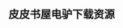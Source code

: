 ## 皮皮书屋电驴下载资源 

[3D Computer Vision.pdf]: (ed2k://|file|3D%20Computer%20Vision.pdf|25223912|c77ef6ae4a96ab5af9e056cb8ec5ebb2|h=7wg76wtueouru2jcyz23kciq4dehqvh4|/)

[Linux Cookbook.chm]: (ed2k://|file|Linux%20Cookbook.chm|1698083|9542e4f4da7098ed91799651a4ff0364|h=7bplpkoh4liqpcqu3yv6hluebxlbwlos|/)

[Microsoft Windows 7 Unleashed.pdf]: (ed2k://|file|Microsoft%20Windows%207%20Unleashed.pdf|13272291|61432cb5b0bc8d6d69e67136301dfc51|h=eqs5d3im4jiukymzggouzomwlrsgctxh|/)

[Domain-Driven Design Quickly.pdf]: (ed2k://|file|Domain-Driven%20Design%20Quickly.pdf|1304000|8adeb63521f1670b4ab5ef1fe15b4c48|h=scjiwin7ob4tajkkskhxj5akjhtnajuz|/)

[XSLT for Dummies.chm]: (ed2k://|file|XSLT%20for%20Dummies.chm|1313215|43de8f36c13edeea7768434913f8e9fe|h=kyznrqfg4vnaoi7xu3cblvfcchhrpax4|/)

[Closure The Definitive Guide.pdf]: (ed2k://|file|Closure%20The%20Definitive%20Guide.pdf|4745252|4b34c1f096f417e40cf4aa2c7556a56f|h=2echxqc7k42g4brtoe7elsm4iw6brctc|/)

[Advanced Programming in the UNIX Environment (2nd Edition) 非扫描PDF版.pdf]: (ed2k://|file|Advanced%20Programming%20in%20the%20UNIX%20Environment%20%282nd%20Edition%29%20%E9%9D%9E%E6%89%AB%E6%8F%8FPDF%E7%89%88.pdf|7402027|85caae1e7c8d969816797434d0e1edbd|h=i5yw4vx3yxbep35hgt4wbc2tgaz2moid|/)

[Sams Teach Yourself the Twitter API in 24 Hours.pdf]: (ed2k://|file|Sams%20Teach%20Yourself%20the%20Twitter%20API%20in%2024%20Hours.pdf|9911965|6a375aac811c8798d272f9106a8ebe31|h=wezwbz7ne4weqjng5h6uil3agk2io4bj|/)

[The Elements of Statistical Learning_Data Mining,Inference,and Prediction.pdf]: (ed2k://|file|The%20Elements%20of%20Statistical%20Learning_Data%20Mining%2CInference%2Cand%20Prediction.pdf|8619160|c48c9301cf4ad94d9d3493d548f236ed|h=ldedms2gblawcvlp7v57bk3hum6q4ikp|/)

[Oxford Guide to English Grammar.pdf]: (ed2k://|file|Oxford%20Guide%20to%20English%20Grammar.pdf|4859720|e4a1129561f91b074c72153161a06d97|h=7ayrrczdtayhvlarqo6gamgpesgmadfd|/)

[基于Oracle应用服务器的Web开发技术.pdf]: (ed2k://|file|%E5%9F%BA%E4%BA%8EOracle%E5%BA%94%E7%94%A8%E6%9C%8D%E5%8A%A1%E5%99%A8%E7%9A%84Web%E5%BC%80%E5%8F%91%E6%8A%80%E6%9C%AF.pdf|11591447|4df442e8c7fe47f16149cf3a8d41926f|h=fzxjewbwik3vwdajmzqmg3h3k3zrbpp7|/)

[一步一步学ASP.NET+MVC1.0.pdf]: (ed2k://|file|%E4%B8%80%E6%AD%A5%E4%B8%80%E6%AD%A5%E5%AD%A6ASP.NET%2BMVC1.0.pdf|4662519|8414ca1d9e64c4bc17160b2df431146b|h=bm2dxpm43n46dqfpbjch6upzi2aeppku|/)

[Effective STL_ 50 Specific Ways to Improve Your Use of the Standard Template Library.pdf]: (ed2k://|file|Effective%20STL_%2050%20Specific%20Ways%20to%20Improve%20Your%20Use%20of%20the%20Standard%20Template%20Library.pdf|3285389|70fbac3f4b9d675b00f853b0e8744136|h=vlozsvko5fg2gpr3uteonqvn4g222nyo|/)

[Web Development with Node and Express.pdf]: (ed2k://|file|Web%20Development%20with%20Node%20and%20Express.pdf|7912083|ec07ca2b0faaf002ebdefcc0127b731b|h=kqbff5gtu5h7ezrbpsbeu3a4qwd3ocuo|/)

[Growing Software.chm]: (ed2k://|file|Growing%20Software.chm|1783168|fee8c730e076d969c365b2fa332aa18c|h=6s4ew7lhro4lmp35vjvnctmwb3zbtz24|/)

[CCNP TSHOOT (Exam Code 642-832).pdf]: (ed2k://|file|CCNP%20TSHOOT%20%28Exam%20Code%20642-832%29.pdf|2033846|9d5891d08dc4c7c0a6128b2173997eae|h=eul2fnop7uo2mypi7ss6whsu3s4dw6f7|/)

[Expert C# 2008 Business Objects.pdf]: (ed2k://|file|Expert%20C%23%202008%20Business%20Objects.pdf|24594295|67eb6da73a2030b7bd1bc31df2b848ff|h=gy33dmfm6z4q26rgiyod4elhwgrxyqmv|/)

[Project 2010 Bible.pdf]: (ed2k://|file|Project%202010%20Bible.pdf|30099269|a9750026ecd5e278815cc360b2c75416|h=wp4en43u7tep6m4c2rvf7wdkckilbqu4|/)

[html5秘籍-the missing manual.pdf]: (ed2k://|file|html5%E7%A7%98%E7%B1%8D-the%20missing%20manual.pdf|46120618|c867cd9fbad96a5cac6beb534906a3dc|h=ym4w7m3iiocl6ts3o6oqokgumvlvgfa6|/)

[The Shellcoder’s Handbook.pdf]: (ed2k://|file|The%20Shellcoder%E2%80%99s%20Handbook.pdf|9159460|400f4dc87c58b7afa62e50f14217a85f|h=u4k5b7a4jnxzdmlqxssqbqijkhlweonn|/)

[Virtual Honeypots_ From Botnet Tracking to Intrusion Detection.chm]: (ed2k://|file|Virtual%20Honeypots_%20From%20Botnet%20Tracking%20to%20Intrusion%20Detection.chm|4261294|f821eef429d16091223f5fe582f5f4b5|h=oypn46wp7zkljfsmfojw7vvvv7jtkrn2|/)

[The Art of Computer Programming Vol2..pdf]: (ed2k://|file|The%20Art%20of%20Computer%20Programming%20Vol2..pdf|49580139|1481410ee3c57fb8a277479ca69074ed|h=ugy2cfahs7pq7uogtbyyt5wr7um3gupg|/)

[Sams Teach Yourself SharePoint Foundation 2010 in 24 Hours.pdf]: (ed2k://|file|Sams%20Teach%20Yourself%20SharePoint%20Foundation%202010%20in%2024%20Hours.pdf|35693834|13edff1cab86dabc704c6e6f5d6a74b2|h=dejyo2tiwy2fpyhok4c6zyd7v5ipfv7w|/)

[Illustrating Pascal.pdf]: (ed2k://|file|Illustrating%20Pascal.pdf|7262538|07b40647137f381ab208ce03561072e9|h=ycgob3nzjgnuqv7tnq7azagksigus2pu|/)

[Accelerated VB 2008.pdf]: (ed2k://|file|Accelerated%20VB%202008.pdf|4108232|003472d23d9ff1b6316b48d17dbbdfe6|h=yko5rwerezfrrhfivwuc2t3rcsr366wr|/)

[Abstract Computing Machines.pdf]: (ed2k://|file|Abstract%20Computing%20Machines.pdf|2456152|dcd775c74c9dcd94ca702ab6a7727dc0|h=3oiyp4e5stbh4gx4viiqftfgxa5us7jq|/)

[编程之魂.pdf]: (ed2k://|file|%E7%BC%96%E7%A8%8B%E4%B9%8B%E9%AD%82.pdf|38342447|47178a9a3b8913d1595893c63f54508a|h=crvsngng23flygp2hgsduo62dazc2wsi|/)

[哥德尔、艾舍尔、巴赫_集异璧之大成.pdf]: (ed2k://|file|%E5%93%A5%E5%BE%B7%E5%B0%94%E3%80%81%E8%89%BE%E8%88%8D%E5%B0%94%E3%80%81%E5%B7%B4%E8%B5%AB_%E9%9B%86%E5%BC%82%E7%92%A7%E4%B9%8B%E5%A4%A7%E6%88%90.pdf|36362593|856f950090b5428ccbdd9cc21026401c|h=k3hobfzlgobhdxjzy55gwhuaecwdko2u|/)

[Spring攻略.pdf]: (ed2k://|file|Spring%E6%94%BB%E7%95%A5.pdf|45296780|aa5a9b840315474e772cfc75b8fbd946|h=cs2e7ud3i7frpwsk3myi53xichn7ooua|/)

[链接器和加载器(原书扫描版).pdf]: (ed2k://|file|%E9%93%BE%E6%8E%A5%E5%99%A8%E5%92%8C%E5%8A%A0%E8%BD%BD%E5%99%A8%28%E5%8E%9F%E4%B9%A6%E6%89%AB%E6%8F%8F%E7%89%88%29.pdf|23390906|9a9d84d11a78860b0dbf13622d2d7b65|h=bfumkiyofmmhxsmosoxgezmnvlytlqj6|/)

[Oracle 11g Streams Implementer’s Guide.pdf]: (ed2k://|file|Oracle%2011g%20Streams%20Implementer%E2%80%99s%20Guide.pdf|9101312|8ff4b6f723b4565cc84fb4dcdfeb7b14|h=xjuysczsemmmk36veywv2i4qoecfdbmb|/)

[微软的秘密.pdf]: (ed2k://|file|%E5%BE%AE%E8%BD%AF%E7%9A%84%E7%A7%98%E5%AF%86.pdf|8315066|73b7e1d81440f42ab0ec008f1c4bb51a|h=zlks24g2wh2r3d3ogi6dbkxezdxrae2o|/)

[Android UI Fundamentals Develop and Design.pdf]: (ed2k://|file|Android%20UI%20Fundamentals%20Develop%20and%20Design.pdf|3777359|7bb70e00ad154bfca7b1348a82e4cbab|h=e55dzxunfga5tflbmv2nvgn7rkabfixw|/)

[程序员面试宝典（第三版）.pdf]: (ed2k://|file|%E7%A8%8B%E5%BA%8F%E5%91%98%E9%9D%A2%E8%AF%95%E5%AE%9D%E5%85%B8%EF%BC%88%E7%AC%AC%E4%B8%89%E7%89%88%EF%BC%89.pdf|38869002|c46b7ff7682963b866d6b94c56622acd|h=6lssa2y24gzonjrbew5pr5ldldit3rcr|/)

[TCP_IP For Dummies, 6th Edition.pdf]: (ed2k://|file|TCP_IP%20For%20Dummies%2C%206th%20Edition.pdf|12259724|e6cb381500b8c70bdf895173f73a9025|h=o77ns4cuvefovyz6jwdtfihhawl2nnp2|/)

[Memory Systems_ Cache, DRAM, Disk.pdf]: (ed2k://|file|Memory%20Systems_%20Cache%2C%20DRAM%2C%20Disk.pdf|24236153|43f441239ea3c6f9c914e3654a0b84a3|h=2zzzdpftdg3rwii46jpv43awkrijn34e|/)

[Pro ASP.NET SharePoint 2010 Solutions_ Techniques for Building SharePoint Functionality into ASP.NET Applications.pdf]: (ed2k://|file|Pro%20ASP.NET%20SharePoint%202010%20Solutions_%20Techniques%20for%20Building%20SharePoint%20Functionality%20into%20ASP.NET%20Applications.pdf|20197069|5eae42d056e44841b8c4d5da86a56ab8|h=o5lmof24yce6onukyg36ir334kqg4hny|/)

[CCNP Support Exam Certification Guide.pdf]: (ed2k://|file|CCNP%20Support%20Exam%20Certification%20Guide.pdf|4151646|2d79149dbde3ba31ef6ba3ba6208b74d|h=qjk3pw5gsniho6eka6wki6nmmg5vvjfr|/)

[Unity 3D Game Development by Example Beginner’s Guide.pdf]: (ed2k://|file|Unity%203D%20Game%20Development%20by%20Example%20Beginner%E2%80%99s%20Guide.pdf|8901834|8544bdcb7ed498c855798bddc5a68b86|h=x4x4dz6xrfdf45u5erauoorkif6346vw|/)

[ECMA-262 5.1 Edition.pdf]: (ed2k://|file|ECMA-262%205.1%20Edition.pdf|3067290|ae1974697e4ca6ca352e8187b55da416|h=lhu5p5sj7l4nj3capfkhw4fiu2c3afry|/)

[Financial Products_ An Introduction using Mathematics and Excel.pdf]: (ed2k://|file|Financial%20Products_%20An%20Introduction%20using%20Mathematics%20and%20Excel.pdf|7526732|88945174e5c0e6882a5dfc08870d9d83|h=fcsi6frrtj2xhkk4dkbxju3oqpfkvi3f|/)

[自然之数_ 数学想象的虚幻实境.pdf]: (ed2k://|file|%E8%87%AA%E7%84%B6%E4%B9%8B%E6%95%B0_%20%E6%95%B0%E5%AD%A6%E6%83%B3%E8%B1%A1%E7%9A%84%E8%99%9A%E5%B9%BB%E5%AE%9E%E5%A2%83.pdf|2953029|4a62afbda1a934789b130ee1548ead33|h=em4g63fgum3s74rwpoxg6le4tbxekfwt|/)

[C++入门经典(第三版中文版).pdf]: (ed2k://|file|C%2B%2B%E5%85%A5%E9%97%A8%E7%BB%8F%E5%85%B8%28%E7%AC%AC%E4%B8%89%E7%89%88%E4%B8%AD%E6%96%87%E7%89%88%29.pdf|38071297|32e577a4f208d9c5fca67e690487d510|h=xuc2kx2le5ymim2odjpqdxb6yhizxkp7|/)

[Redis in Action.pdf]: (ed2k://|file|Redis%20in%20Action.pdf|2005248|bce5bb97db0a762b68216e945693bb27|h=tnu4472tuxvkbsgwyuo7eu445edu4vl5|/)

[iOS 7 by Tutorials PDF 完整版.pdf]: (ed2k://|file|iOS%207%20by%20Tutorials%20PDF%20%E5%AE%8C%E6%95%B4%E7%89%88.pdf|16685417|574c6238f922dc22e8621d92375edc46|h=wtif3aa6revxukrjkf7ypa2dfmcxpcbc|/)

[RESTful Java with JAX-RS.pdf]: (ed2k://|file|RESTful%20Java%20with%20JAX-RS.pdf|2609156|f8667fce1de12ef4059d634a84eaf4d0|h=myybdca2o6xmnet3per3tq6nmnh3zfyj|/)

[MATLAB_ An Introduction with Applications, 4th Edition.pdf]: (ed2k://|file|MATLAB_%20An%20Introduction%20with%20Applications%2C%204th%20Edition.pdf|7042477|d45c684754d9250bda65a8cf114376e5|h=42ewuqeczauuh3vudzpaljkhiqcvi7zx|/)

[Google Docs 4 Everyone.pdf]: (ed2k://|file|Google%20Docs%204%20Everyone.pdf|10181450|c8aec837b3354283c04430ce2f90705f|h=nyyxmfsatoymg3ou7iypwssacwocdl3u|/)

[科学鬼才：物理科学实验125例.pdf]: (ed2k://|file|%E7%A7%91%E5%AD%A6%E9%AC%BC%E6%89%8D%EF%BC%9A%E7%89%A9%E7%90%86%E7%A7%91%E5%AD%A6%E5%AE%9E%E9%AA%8C125%E4%BE%8B.pdf|34819583|4ac3a980c2b07879be0fcb31996f0f60|h=jkyampxioqnprasljjgnhsuyogpvyfhn|/)

[Design Patterns_ Elements of Reusable Object-Oriented Software.chm]: (ed2k://|file|Design%20Patterns_%20Elements%20of%20Reusable%20Object-Oriented%20Software.chm|2545956|60946212234ad6ad561449f027299278|h=ee4r6eqfdzzwkscyiq7fim7sjr4fsa4o|/)

[Adding Ajax(E文).pdf]: (ed2k://|file|Adding%20Ajax%28E%E6%96%87%29.pdf|4478553|7da9d2593747559e98f6e1568ac7cbc7|h=c743oeauu2zxrf7wm2bxegqvcsb37uwn|/)

[Pro Apache Hadoop.pdf]: (ed2k://|file|Pro%20Apache%20Hadoop.pdf|6880045|9b15fc2e436c965fac0495366c760753|h=5q5vlry7wqjo47tjfeparuouao7ktkf5|/)

[iOS 6 Programming Pushing the Limits.pdf]: (ed2k://|file|iOS%206%20Programming%20Pushing%20the%20Limits.pdf|5388621|fa58b69cda25ae391d4853b12e859d2e|h=2dkzovuumzkbyyww6hh6uucdwbrkcowl|/)

[Software Tools in Pascal.pdf]: (ed2k://|file|Software%20Tools%20in%20Pascal.pdf|2384157|5934030fb67618344641db63f57564d6|h=yi3k4zo323wmxrdfvdp5ynpebsepilxi|/)

[Sams Teach Yourself Android Application Development in 24 Hours.rar]: (ed2k://|file|Sams%20Teach%20Yourself%20Android%20Application%20Development%20in%2024%20Hours.rar|28090496|f3ca6da1b22d5c0bf3bc50d28fc9bb51|h=z5e2gmdmwdlvg3ug47ptjgmh5f72siyv|/)

[Microsoft SQL Server 2008 Bible.pdf]: (ed2k://|file|Microsoft%20SQL%20Server%202008%20Bible.pdf|47013253|1ea378e1450c9bc8effff7ea9487a436|h=rem3gjowvsdiqi6cxansy7tniznh6hyz|/)

[Xbox 360  For Dummies.pdf]: (ed2k://|file|Xbox%20360%20%20For%20Dummies.pdf|12823059|f82a5cd391fde7bc9de04a6d5ce94fa1|h=hcvp3sdvbxxhhsrzvedvgva5xyafoovu|/)

[Python Network Programming Cookbook.pdf]: (ed2k://|file|Python%20Network%20Programming%20Cookbook.pdf|1965556|93260bc8b6e521d35dc4e7369124a88d|h=qdanzxzjprrckg5rqcf6njwn2jnveex2|/)

[程序员实用算法.pdf]: (ed2k://|file|%E7%A8%8B%E5%BA%8F%E5%91%98%E5%AE%9E%E7%94%A8%E7%AE%97%E6%B3%95.pdf|8400097|bec3d6e7e9a4e5fa55ff97e7ccd2aab2|h=ujg3pbxlroxdf2zkh5aif2wsrr2r47ro|/)

[实时Java平台编程.pdf]: (ed2k://|file|%E5%AE%9E%E6%97%B6Java%E5%B9%B3%E5%8F%B0%E7%BC%96%E7%A8%8B.pdf|7900382|78332d9d2eeeb33041f1310d553aca19|h=nihou5ngvwm43iue7cxn2k4hb776eab2|/)

[Network Security Essentials_ Applications and Standards (4th Edition).pdf]: (ed2k://|file|Network%20Security%20Essentials_%20Applications%20and%20Standards%20%284th%20Edition%29.pdf|3211067|0bdb8c5ac46e4b641fcfa5c61ba99648|h=qe5yil4zp6fgmd3uv27dfpzivayt2k5e|/)

[Google Android SDK开发范例大全.pdf]: (ed2k://|file|Google%20Android%20SDK%E5%BC%80%E5%8F%91%E8%8C%83%E4%BE%8B%E5%A4%A7%E5%85%A8.pdf|47783088|7b44959aadf01256a8ef0511c615355d|h=sveeavocvrja2awxkuk6udr6uuaqj73c|/)

[Big Data Analytics Using Splunk.pdf]: (ed2k://|file|Big%20Data%20Analytics%20Using%20Splunk.pdf|17679647|55691fdb897d143461c28532002cbb03|h=xvckgxomufnr27e53ijoakvlawagmjsd|/)

[Pro Oracle SQL.pdf]: (ed2k://|file|Pro%20Oracle%20SQL.pdf|5845155|869e3490f710695b21d9b41873d854b5|h=6fvzxsau5f2f7yrzhqc6roo5u63xdbqn|/)

[The Art of Community (1st edition).pdf]: (ed2k://|file|The%20Art%20of%20Community%20%281st%20edition%29.pdf|2272000|3abbf3076642bc5b3cd1a6f54a447fcb|h=oozliob3v6r5jhap47xekdsr73w5ybq7|/)

[Cross-Platform Development in C++.pdf]: (ed2k://|file|Cross-Platform%20Development%20in%20C%2B%2B.pdf|4428002|dc3733f4a4cd80ddbeb47d50ca52ab9f|h=e2h2frgd2upgph22ebqwkwggfxt65f64|/)

[Visual Basic 2008 Recipes_ A Problem-Solution Approach.pdf]: (ed2k://|file|Visual%20Basic%202008%20Recipes_%20A%20Problem-Solution%20Approach.pdf|24001830|558eb0359b86222194ea842c30b6f095|h=fr7gobnfla2oq3ygumm4tmey7dyojjn3|/)

[No Code Required.pdf]: (ed2k://|file|No%20Code%20Required.pdf|25127464|54f3d17696e5e03e49b97364213e4230|h=shcowmtlcq7mgru7yk4wiccds2dp5zbz|/)

[Inside the Microsoft Build Engine, Second Edition.pdf]: (ed2k://|file|Inside%20the%20Microsoft%20Build%20Engine%2C%20Second%20Edition.pdf|22222999|f4af991ee30ad074bd4e7fb8e0304d69|h=vrkl3dzaqiwzdcmaslvsnjrzaa7z2jyg|/)

[Lean Customer Development.pdf]: (ed2k://|file|Lean%20Customer%20Development.pdf|5527810|0d04bc7da1985a11fc48c83aa26aaac7|h=cxeznbqgksvoyisuypqgzqxkx3tjk2p4|/)

[OCA_OCP_ Introduction to Oracle9i SQL Study Guide.pdf]: (ed2k://|file|OCA_OCP_%20Introduction%20to%20Oracle9i%20SQL%20Study%20Guide.pdf|6799993|68433947264a771393714bca94176e6d|h=klgf3vofv662ryqb2fzi3p4ghd7cz3jd|/)

[SOA Principles of Service Design.pdf]: (ed2k://|file|SOA%20Principles%20of%20Service%20Design.pdf|28916009|88bc890a642a6834dc399550bae43c05|h=ouihr2oofotcakcrutrw542vhqr4xbks|/)

[Xcode 4 iOS Development Beginner’s Guide.pdf]: (ed2k://|file|Xcode%204%20iOS%20Development%20Beginner%E2%80%99s%20Guide.pdf|14560040|d7ed74033453189aa4c83d82d58d6c33|h=u7tneygzsquxygfrauh2n2csk4bxibj4|/)

[计算机网络（第5版）.pdf]: (ed2k://|file|%E8%AE%A1%E7%AE%97%E6%9C%BA%E7%BD%91%E7%BB%9C%EF%BC%88%E7%AC%AC5%E7%89%88%EF%BC%89.pdf|18405686|3a5914b301db0d1c938e9894a2a135c6|h=wjrtxslohkny6yazftlmsol2xpzwejbz|/)

[C++ STL中文版.pdf]: (ed2k://|file|C%2B%2B%20STL%E4%B8%AD%E6%96%87%E7%89%88.pdf|10356712|f6931001ad15dd99da4e2031c2009210|h=gke2w2cbcrna2cawogdofqjfz7bwxjmv|/)

[Video and Multimedia Transmissions over Cellular Networks_ Analysis, Modelling and Optimization in Live 3G Mobile Networks.pdf]: (ed2k://|file|Video%20and%20Multimedia%20Transmissions%20over%20Cellular%20Networks_%20Analysis%2C%20Modelling%20and%20Optimization%20in%20Live%203G%20Mobile%20Networks.pdf|11813159|49be60526a34cd036a2aae6bb810e268|h=i7q5ljnvijs6ckq6thafazg6km2bsmog|/)

[Intel® 64 and IA-32 Architectures Software Developer’s Manual Vol2B_Instruction Set Reference, N-Z.pdf]: (ed2k://|file|Intel%C2%AE%2064%20and%20IA-32%20Architectures%20Software%20Developer%E2%80%99s%20Manual%20Vol2B_Instruction%20Set%20Reference%2C%20N-Z.pdf|5900693|b12ae5de3a42a336fc40fd10d12f1ab2|h=ihllyzibw4opqswbiqh4c5oaxqpmaduq|/)

[Introduction to Modern Cryptography_ Principles and Protocols.pdf]: (ed2k://|file|Introduction%20to%20Modern%20Cryptography_%20Principles%20and%20Protocols.pdf|39556346|fdc79a759bd1ef1b79d8e65b118cd672|h=b5kxj6ytizh3ec6qrautwrdmwfwm7k22|/)

[非数值并行算法：遗传算法.pdf]: (ed2k://|file|%E9%9D%9E%E6%95%B0%E5%80%BC%E5%B9%B6%E8%A1%8C%E7%AE%97%E6%B3%95%EF%BC%9A%E9%81%97%E4%BC%A0%E7%AE%97%E6%B3%95.pdf|4282361|6159ab21205659809209e96fd4681d3b|h=lqq4itlmht6imbbgrnxulycdznnrsbue|/)

[Building a WordPress Blog People Want to Read.pdf]: (ed2k://|file|Building%20a%20WordPress%20Blog%20People%20Want%20to%20Read.pdf|8489844|5196258c4473bdd815f71ce3474ed06b|h=ctavchbz5qvr63yfcpqkgmjxy5l2i7gf|/)


